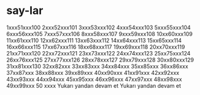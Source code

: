 # say-lar
1xxx51xxx100
2xxx52xxx101
3xxx53xxx102
4xxx54xxx103
5xxx55xxx104
6xxx56xxx105
7xxx57xxx106
8xxx58xxx107
9xxx59xxx108
10xx60xxx109
11xx61xxx110
12xx62xxx111
13xx63xxx112
14xx64xxx113
15xx65xxx114
16xx66xxx115
17xx67xxx116
18xx68xxx117
19xx69xxx118
20xx70xxx119
21xx71xxx120
22xx72xxx121
23xx73xxx122
24xx74xxx123
25xx75xxx124
26xx76xxx125
27xx77xxx126
28xx78xxx127
29xx79xxx128
30xx80xxx129
31xx81xxx130
32xx82xxx
33xx83xxx
34xx84xxx
35xx85xxx
36xx86xxx
37xx87xxx
38xx88xxx
39xx89xxx
40xx90xxx
41xx91xxx
42xx92xxx
43xx93xxx
44xx94xxx
45xx95xxx
46xx96xxx
47xx97xxx
48xx98xxx
49xx99xxx
50 xxxx Yukarı yandan devam et
Yukarı yandan devam et
